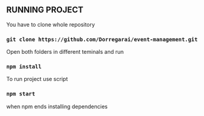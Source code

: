 ## RUNNING PROJECT

You have to clone whole repository
### `git clone https://github.com/Dorregarai/event-management.git`

Open both folders in different teminals and run
### `npm install`

To run project use script
### `npm start`
when npm ends installing dependencies
